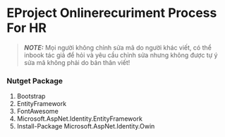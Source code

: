 # EProject Onlinerecuriment Process For HR
> **_NOTE:_** Mọi người không chỉnh sửa mã do người khác viết, có thể inbook tác giả để hỏi và yêu cầu chỉnh sửa nhưng không được tự ý sửa mã không phải do bản thân viết!

### Nutget Package
1. Bootstrap
2. EntityFramework
3. FontAwesome
4. Microsoft.AspNet.Identity.EntityFramework
5. Install-Package Microsoft.AspNet.Identity.Owin

